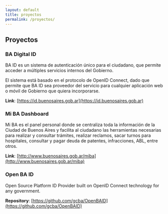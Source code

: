 ```yaml
---
layout: default
title: proyectos
permalink: /proyectos/
---
```


## Proyectos

### BA Digital ID

BA ID es un sistema de autenticación único para el ciudadano, que permite acceder a múltiples servicios internos del Gobierno.

El sistema está basado en el protocolo de OpenID Connect, dado que permite que BA ID sea proveedor del servicio para cualquier aplicación web o móvil de Gobierno que quiera incorporarse.

**Link**: [https://id.buenosaires.gob.ar](https://id.buenosaires.gob.ar)

### Mi BA Dashboard

Mi BA es el panel personal donde se centraliza toda la información de la Ciudad de Buenos Aires y facilita al ciudadano las herramientas necesarias para realizar y consultar trámites, realizar reclamos, sacar turnos para hospitales, consultar y pagar deuda de patentes, infracciones, ABL, entre otros.

**Link**: [http://www.buenosaires.gob.ar/miba](http://www.buenosaires.gob.ar/miba)

### Open BA ID

Open Source Platform ID Provider built on OpenID Connect technology for any government.

**Repository**: [https://github.com/gcba/OpenBAID](https://github.com/gcba/OpenBAID)